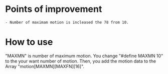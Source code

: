# Points of improvement
    - Number of maximam motion is incleased the 78 from 10.

# How to use
"MAXMN" is number of maximum motion. You change "#define MAXMN 10" to the your want number of motion. Then, you add the motion data to the Array "motion[MAXMN][MAXFN][16]".